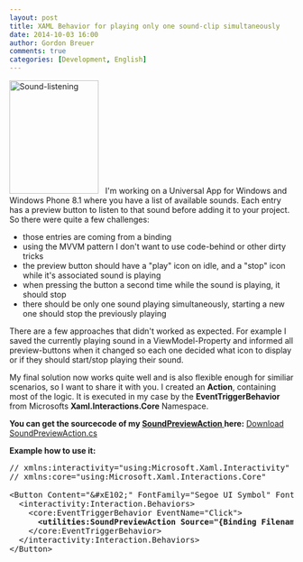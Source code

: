 ```yaml
---
layout: post
title: XAML Behavior for playing only one sound-clip simultaneously
date: 2014-10-03 16:00
author: Gordon Breuer
comments: true
categories: [Development, English]
---
```

<img class="alignright wp-image-7182 size-full" style="margin-right: 12px;" src="http://anheledirwp.blob.core.windows.net/wordpress/2014/10/Sound-listening.png" alt="Sound-listening" width="158" height="201" />I'm working on a Universal App for Windows and Windows Phone 8.1 where you have a list of available sounds. Each entry has a preview button to listen to that sound before adding it to your project. So there were quite a few challenges:
<ul>
	<li>those entries are coming from a binding</li>
	<li>using the MVVM pattern I don't want to use code-behind or other dirty tricks</li>
	<li>the preview button should have a "play" icon on idle, and a "stop" icon while it's associated sound is playing</li>
	<li>when pressing the button a second time while the sound is playing, it should stop</li>
	<li>there should be only one sound playing simultaneously, starting a new one should stop the previously playing</li>
</ul>
There are a few approaches that didn't worked as expected. For example I saved the currently playing sound in a ViewModel-Property and informed all preview-buttons when it changed so each one decided what icon to display or if they should start/stop playing their sound.

My final solution now works quite well and is also flexible enough for similiar scenarios, so I want to share it with you. I created an <strong>Action</strong>, containing most of the logic. It is executed in my case by the <strong>EventTriggerBehavior</strong> from Microsofts <strong>Xaml.Interactions.Core</strong> Namespace.

<strong>You can get the sourcecode of my </strong><a href="http://pastebin.com/bxLbgkRG"><strong>SoundPreviewAction </strong></a><strong>here:</strong> <a href="http://pastebin.com/download.php?i=bxLbgkRG">Download SoundPreviewAction.cs</a>

<strong>Example how to use it:</strong>
<pre>// xmlns:interactivity="using:Microsoft.Xaml.Interactivity"
// xmlns:core="using:Microsoft.Xaml.Interactions.Core"

&lt;Button Content="&amp;#xE102;" FontFamily="Segoe UI Symbol" FontSize="22" BorderThickness="0"&gt;
  &lt;interactivity:Interaction.Behaviors&gt;
    &lt;core:EventTriggerBehavior EventName="Click"&gt;
      <strong>&lt;utilities:SoundPreviewAction Source="{Binding Filename}" PlayContent="&amp;#xE102;" StopContent="&amp;#xE15B;" Volume="0.8" /&gt;
</strong>    &lt;/core:EventTriggerBehavior&gt;
  &lt;/interactivity:Interaction.Behaviors&gt;
&lt;/Button&gt;</pre>

